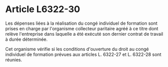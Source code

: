 # Article L6322-30

Les dépenses liées à la réalisation du congé individuel de formation sont prises en charge par l'organisme collecteur paritaire agréé à ce titre dont relève l'entreprise dans laquelle a été exécuté son dernier contrat de travail à durée déterminée. 

Cet organisme vérifie si les conditions d'ouverture du droit au congé individuel de formation prévues aux articles L. 6322-27 et L. 6322-28 sont réunies.